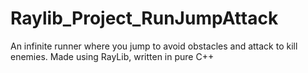 # Raylib_Project_RunJumpAttack
An infinite runner where you jump to avoid obstacles and attack to kill enemies. Made using RayLib, written in pure C++
